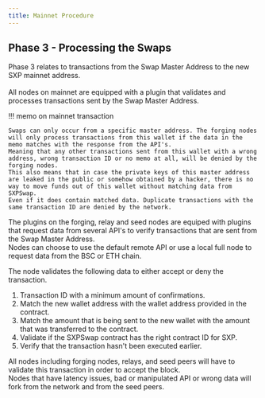 ```yaml
---
title: Mainnet Procedure
---
```


## Phase 3 - Processing the Swaps

Phase 3 relates to transactions from the Swap Master Address to the new SXP mainnet address.<br />
<br />
All nodes on mainnet are equipped with a plugin that validates and processes transactions sent by the Swap Master Address.<br />

!!! memo on mainnet transaction

    Swaps can only occur from a specific master address. The forging nodes will only process transactions from this wallet if the data in the memo matches with the response from the API's.
    Meaning that any other transactions sent from this wallet with a wrong address, wrong transaction ID or no memo at all, will be denied by the forging nodes.
    This also means that in case the private keys of this master address are leaked in the public or somehow obtained by a hacker, there is no way to move funds out of this wallet without matching data from SXPSwap.
    Even if it does contain matched data. Duplicate transactions with the same transaction ID are denied by the network.

The plugins on the forging, relay and seed nodes are equiped with plugins that request data from several API's to verify transactions that are sent from the Swap Master Address.<br />
Nodes can choose to use the default remote API or use a local full node to request data from the BSC or ETH chain.<br />

The node validates the following data to either accept or deny the transaction.<br />
1. Transaction ID with a minimum amount of confirmations.<br />
2. Match the new wallet address with the wallet address provided in the contract.<br />
3. Match the amount that is being sent to the new wallet with the amount that was transferred to the contract.<br />
4. Validate if the SXPSwap contract has the right contract ID for SXP.<br />
5. Verify that the transaction hasn't been executed earlier.<br />

All nodes including forging nodes, relays, and seed peers will have to validate this transaction in order to accept the block.<br />
Nodes that have latency issues, bad or manipulated API or wrong data will fork from the network and from the seed peers.
